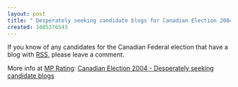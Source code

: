 ```yaml
---
layout: post
title: " Desperately seeking candidate blogs for Canadian Election 2004"
created: 1085376543
---
```

If you know of any candidates for the Canadian Federal election that have a blog with <a href="http://www.mezzoblue.com/archives/2004/05/19/what_is_rssx/#000587">RSS</a>, please leave a comment.

More info at <a href="http://mprating.blogware.com/">MP Rating</a>: <a href="http://mprating.blogware.com/blog/_archives/2004/5/23/75121.html">Canadian Election 2004 - Desperately seeking candidate blogs</a>

